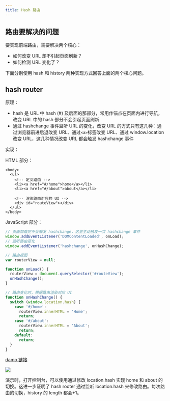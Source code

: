 ```yaml
---
title: Hash 路由
---
```


## 路由要解决的问题

要实现前端路由，需要解决两个核心：

- 如何改变 URL 却不引起页面刷新？
- 如何检测 URL 变化了？

下面分别使用 hash 和 history 两种实现方式回答上面的两个核心问题。

## hash router

原理：

- hash 是 URL 中 hash (#) 及后面的那部分，常用作锚点在页面内进行导航，改变 URL 中的 hash 部分不会引起页面刷新
- 通过 hashchange 事件监听 URL 的变化，改变 URL 的方式只有这几种：通过浏览器前进后退改变 URL、通过`<a>`标签改变 URL、通过 window.location 改变 URL，这几种情况改变 URL 都会触发 hashchange 事件

实现：

HTML 部分：

```
<body>
  <ul>
    <!-- 定义路由 -->
    <li><a href="#/home">home</a></li>
    <li><a href="#/about">about</a></li>

    <!-- 渲染路由对应的 UI -->
    <div id="routeView"></div>
  </ul>
</body>
```

JavaScript 部分：

```js
// 页面加载完不会触发 hashchange，这里主动触发一次 hashchange 事件
window.addEventListener('DOMContentLoaded', onLoad);
// 监听路由变化
window.addEventListener('hashchange', onHashChange);

// 路由视图
var routerView = null;

function onLoad() {
  routerView = document.querySelector('#routeView');
  onHashChange();
}

// 路由变化时，根据路由渲染对应 UI
function onHashChange() {
  switch (window.location.hash) {
    case '#/home':
      routerView.innerHTML = 'Home';
      return;
    case '#/about':
      routerView.innerHTML = 'About';
      return;
    default:
      return;
  }
}
```

[damo 链接](https://codepen.io/ustc-han/pen/eqzeBe?editors=1010)

![](https://cosmos-x.oss-cn-hangzhou.aliyuncs.com/NcNC0d.png)

演示时，打开控制台，可以使用通过修改 location.hash 实现 home 和 about 的切换。这进一步证明了 hash rooter 通过监听 location.hash 来修改路由。每次路由的切换，history 的 length 都会+1。
